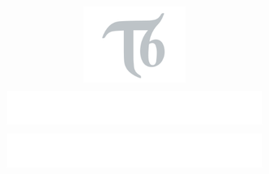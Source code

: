 <p align="center"><a href="https://t6.dev/"><img src="logo.svg" height="150"></a></p>
<p align="center"><a href="https://portfolio.t6.dev/"><img src="portfolio.svg"></a></p>
<p align="center"><a href="mailto:t6@t6.fyi"><img src="contact.svg"></a></p>
